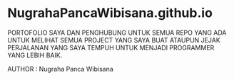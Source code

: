 # NugrahaPancaWibisana.github.io
PORTOFOLIO SAYA DAN PENGHUBUNG UNTUK SEMUA REPO YANG ADA
UNTUK MELIHAT SEMUA PROJECT YANG SAYA BUAT ATAUPUN JEJAK
PERJALANAN YANG SAYA TEMPUH UNTUK MENJADI PROGRAMMER YANG LEBIH
BAIK.

AUTHOR : Nugraha Panca Wibisana